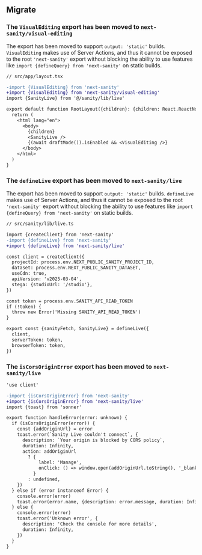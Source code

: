 ## Migrate

### The `VisualEditing` export has been moved to `next-sanity/visual-editing`

The export has been moved to support `output: 'static'` builds. `VisualEditing` makes use of Server Actions, and thus it cannot be exposed to the root `'next-sanity'` export without blocking the ability to use features like `import {defineQuery} from 'next-sanity'` on static builds.

```diff
// src/app/layout.tsx

-import {VisualEditing} from 'next-sanity'
+import {VisualEditing} from 'next-sanity/visual-editing'
import {SanityLive} from '@/sanity/lib/live'

export default function RootLayout({children}: {children: React.ReactNode}) {
  return (
    <html lang="en">
      <body>
        {children}
        <SanityLive />
        {(await draftMode()).isEnabled && <VisualEditing />}
      </body>
    </html>
  )
}
```

### The `defineLive` export has been moved to `next-sanity/live`

The export has been moved to support `output: 'static'` builds. `defineLive` makes use of Server Actions, and thus it cannot be exposed to the root `'next-sanity'` export without blocking the ability to use features like `import {defineQuery} from 'next-sanity'` on static builds.

```diff
// src/sanity/lib/live.ts

import {createClient} from 'next-sanity'
-import {defineLive} from 'next-sanity'
+import {defineLive} from 'next-sanity/live'

const client = createClient({
  projectId: process.env.NEXT_PUBLIC_SANITY_PROJECT_ID,
  dataset: process.env.NEXT_PUBLIC_SANITY_DATASET,
  useCdn: true,
  apiVersion: 'v2025-03-04',
  stega: {studioUrl: '/studio'},
})

const token = process.env.SANITY_API_READ_TOKEN
if (!token) {
  throw new Error('Missing SANITY_API_READ_TOKEN')
}

export const {sanityFetch, SanityLive} = defineLive({
  client,
  serverToken: token,
  browserToken: token,
})
```

### The `isCorsOriginError` export has been moved to `next-sanity/live`

```diff
'use client'

-import {isCorsOriginError} from 'next-sanity'
+import {isCorsOriginError} from 'next-sanity/live'
import {toast} from 'sonner'

export function handleError(error: unknown) {
  if (isCorsOriginError(error)) {
    const {addOriginUrl} = error
    toast.error(`Sanity Live couldn't connect`, {
      description: `Your origin is blocked by CORS policy`,
      duration: Infinity,
      action: addOriginUrl
        ? {
            label: 'Manage',
            onClick: () => window.open(addOriginUrl.toString(), '_blank'),
          }
        : undefined,
    })
  } else if (error instanceof Error) {
    console.error(error)
    toast.error(error.name, {description: error.message, duration: Infinity})
  } else {
    console.error(error)
    toast.error('Unknown error', {
      description: 'Check the console for more details',
      duration: Infinity,
    })
  }
}
```
